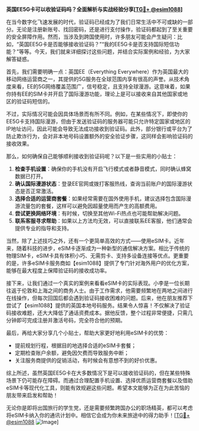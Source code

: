 **英国EE5G卡可以收验证码吗？全面解析与实战经验分享[[TG💪+ @esim1088](https://t.me/s/esim1088)]**

在当今数字化飞速发展的时代，验证码已经成为了我们日常生活中不可或缺的一部分。无论是注册新账号、找回密码，还是进行支付操作，验证码都起到了至关重要的安全屏障作用。然而，当涉及到跨国使用时，许多朋友可能会产生疑问：比如，“英国EE5G卡是否能够接收验证码？”“我的EE5G卡是否支持国际短信功能？”等等。今天，我们就来详细探讨这些问题，并结合实际案例和经验，为大家解答疑惑。

首先，我们需要明确一点：英国EE（Everything Everywhere）作为英国最大的移动网络运营商之一，其提供的5G服务在全球范围内享有很高的声誉。从技术角度来看，EE的5G网络覆盖范围广，信号稳定，且支持全球漫游。这意味着，如果你持有EE的SIM卡并开启了国际漫游功能，理论上是可以接收来自其他国家或地区的验证码短信的。

不过，实际情况可能会因具体场景而有所不同。例如，在某些情况下，即使你的EE5G卡支持国际漫游，但由于发送验证码的服务器可能只允许特定国家或地区的IP地址访问，因此可能会导致无法成功接收到验证码。此外，部分银行或平台为了防止欺诈行为，会对非本地号码设置额外的安全验证步骤，这同样会影响验证码的接收效果。

那么，如何确保自己能够顺利接收到验证码呢？以下是一些实用的小贴士：

1. **检查手机设置**：确保你的手机没有开启飞行模式或者静音模式，同时确认蜂窝数据已打开。
2. **确认国际漫游状态**：登录EE官网或拨打客服热线，查询当前账户的国际漫游状态是否正常激活。
3. **选择合适的运营商套餐**：如果经常需要在国外使用手机，建议选择包含国际漫游流量包的套餐，这样可以避免因超量使用而产生的高额费用。
4. **尝试更换网络环境**：有时候，切换至其他Wi-Fi热点也可能帮助解决问题。
5. **联系客服寻求帮助**：如果以上方法均无效，可以直接联系EE客服，他们通常会提供专业的指导和支持。

当然，除了上述技巧之外，还有一个更简单高效的方式——使用eSIM卡。近年来，随着科技的进步，eSIM卡逐渐成为一种新型的通信解决方案。相比于传统的物理SIM卡，eSIM卡具有体积小巧、无需剪卡、支持多设备连接等优点。更重要的是，许多eSIM卡服务商如【esim1088】提供了专门针对海外用户的优化方案，能够在最大程度上保障验证码的接收成功率。

接下来，让我们通过一个真实的案例来看看eSIM卡的实际表现。小李是一位长期往返于伦敦和上海之间的商务人士。由于工作需求，他需要频繁地在两地之间进行在线操作，但每次回国后都会遇到验证码接收困难的问题。后来，他在朋友推荐下尝试了【esim1088】提供的英国本地号码服务。结果令人惊喜！不仅解决了验证码接收难题，还大大降低了通话资费成本。据他反馈，整个过程非常便捷，只需几分钟即可完成注册并激活号码，完全符合他的预期。

最后，再给大家分享几个小贴士，帮助大家更好地利用eSIM卡的优势：
- 提前规划行程，根据目的地选择合适的eSIM卡套餐；
- 定期检查账户余额，避免因欠费而导致服务中断；
- 关注服务商提供的促销活动，有时候会有意想不到的好价优惠。

综上所述，虽然英国EE5G卡在大多数情况下是可以接收验证码的，但在某些特殊场景下仍可能存在障碍。而通过合理配置手机设置、选择优质运营商套餐以及借助eSIM卡等现代化工具，则能有效规避这些问题。希望本文能够为正在为此苦恼的朋友带来启发和帮助！

无论你是即将出国旅行的学生党，还是需要频繁跨国办公的职场精英，都可以考虑将eSIM卡纳入你的通讯计划中。相信它会成为你未来旅途中的得力助手！[[TG💪+ @esim1088](https://t.me/s/esim1088) ![Image](https://i.postimg.cc/4NQfJmqS/Snipaste-2025-05-13-00-14-12.png)]
